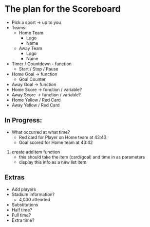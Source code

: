 # The plan for the Scoreboard

* Pick a sport -> up to you
* Teams:
    * Home Team
        * Logo
        * Name
    * Away Team
        * Logo
        * Name
* Timer / Countdown - function
    * Start / Stop / Pause
* Home Goal -> function
    * Goal Counter
* Away Goal -> function
* Home Score -> function / variable?
* Away Score -> function / variable?
* Home Yellow / Red Card
* Away Yellow / Red Card

## In Progress:
* What occurred at what time? 
    * Red card for Player on Home team at 43:43
    * Goal scored for Home team at 43:42

1. create addItem function
    * this should take the item (card/goal) and time in as parameters
    * display this info as a new list item


## Extras
* Add players
* Stadium information?
    * 4,000 attended
* Substitutions
* Half time?
* Full time?
* Extra time?
